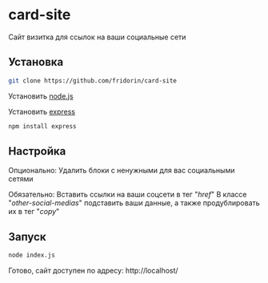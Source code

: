 # card-site

Сайт визитка для ссылок на ваши социальные сети

## Установка

``` sh
git clone https://github.com/fridorin/card-site
```

Установить [node.js](https://nodejs.org/en)

Установить [express](https://expressjs.com/)

``` sh
npm install express
```

## Настройка

Опционально: Удалить блоки с ненужными для вас социальными сетями

Обязательно:
Вставить ссылки на ваши соцсети в тег "*href*"
В классе "*other-social-medias*" подставить ваши данные, а также продублировать их в тег "*copy*"

## Запуск

``` sh
node index.js
```

Готово, сайт доступен по адресу: http://localhost/